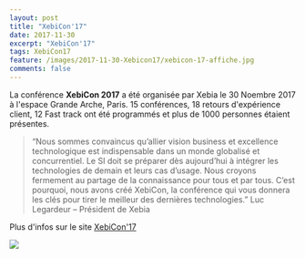 ```yaml
---
layout: post
title: "XebiCon'17"
date: 2017-11-30
excerpt: "XebiCon'17"
tags: XebiCon17
feature: /images/2017-11-30-Xebicon17/xebicon-17-affiche.jpg
comments: false
---
```


La conférence **XebiCon 2017** a été organisée par Xebia le 30 Noembre 2017 à l'espace Grande Arche, Paris.
15 conférences, 18 retours d'expérience client, 12 Fast track ont été programmés et plus de 1000 personnes étaient présentes.

> “Nous sommes convaincus qu’allier vision business et excellence technologique est indispensable dans un monde globalisé et concurrentiel. Le SI doit se préparer dès aujourd’hui à intégrer les technologies de demain et leurs cas d’usage. Nous croyons fermement au partage de la connaissance pour tous et par tous. C’est pourquoi, nous avons créé XebiCon, la conférence qui vous donnera les clés pour tirer le meilleur des dernières technologies.”
Luc Legardeur – Président de Xebia

Plus d'infos sur le site [XebiCon'17](http://xebicon.fr/)

<img src="{{ site.url }}/images/2017-11-30-Xebicon17/xebicon-17-description.jpg">

